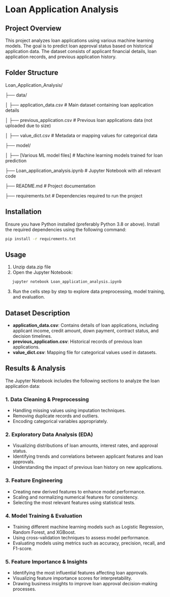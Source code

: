 # Loan Application Analysis

## Project Overview
This project analyzes loan applications using various machine learning models. The goal is to predict loan approval status based on historical application data. The dataset consists of applicant financial details, loan application records, and previous application history.

## Folder Structure
Loan_Application_Analysis/

   ├── data/

   │   ├── application_data.csv      # Main dataset containing loan application details

   │   ├── previous_application.csv  # Previous loan applications data (not uploaded due to size)

   │   ├── value_dict.csv            # Metadata or mapping values for categorical data

   ├── model/
   
   │   ├── [Various ML model files]  # Machine learning models trained for loan prediction
      
   ├── Loan_application_analysis.ipynb  # Jupyter Notebook with all relevant code
   
   ├── README.md  # Project documentation
   
   ├── requirements.txt  # Dependencies required to run the project

## Installation
Ensure you have Python installed (preferably Python 3.8 or above). Install the required dependencies using the following command:
```sh
pip install -r requirements.txt 
```

## Usage
1. Unzip data.zip file
2. Open the Jupyter Notebook:
```sh
   jupyter notebook Loan_application_analysis.ipynb
```

3. Run the cells step by step to explore data preprocessing, model training, and evaluation.

## Dataset Description
- **application_data.csv**: Contains details of loan applications, including applicant income, credit amount, down payment, contract status, and decision timelines.
- **previous_application.csv**: Historical records of previous loan applications.
- **value_dict.csv**: Mapping file for categorical values used in datasets.

## Results & Analysis
The Jupyter Notebook includes the following sections to analyze the loan application data:

### 1. Data Cleaning & Preprocessing
- Handling missing values using imputation techniques.
- Removing duplicate records and outliers.
- Encoding categorical variables appropriately.

### 2. Exploratory Data Analysis (EDA)
- Visualizing distributions of loan amounts, interest rates, and approval status.
- Identifying trends and correlations between applicant features and loan approvals.
- Understanding the impact of previous loan history on new applications.

### 3. Feature Engineering
- Creating new derived features to enhance model performance.
- Scaling and normalizing numerical features for consistency.
- Selecting the most relevant features using statistical tests.

### 4. Model Training & Evaluation
- Training different machine learning models such as Logistic Regression, Random Forest, and XGBoost.
- Using cross-validation techniques to assess model performance.
- Evaluating models using metrics such as accuracy, precision, recall, and F1-score.

### 5. Feature Importance & Insights
- Identifying the most influential features affecting loan approvals.
- Visualizing feature importance scores for interpretability.
- Drawing business insights to improve loan approval decision-making processes.
